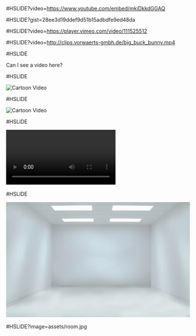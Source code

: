 #HSLIDE?video=https://www.youtube.com/embed/mkiDkkdGGAQ

#HSLIDE?gist=28ee3d19ddef9d51b15adbdfe9ed48da

#HSLIDE?video=https://player.vimeo.com/video/111525512

#HSLIDE?video=http://clips.vorwaerts-gmbh.de/big_buck_bunny.mp4

#HSLIDE

<!-- .slide: data-background-video="https://www.youtube.com/embed/mkiDkkdGGAQ" -->

Can I see a video here?

#HSLIDE

![Cartoon Video](https://player.vimeo.com/video/111525512)

#HSLIDE

![Cartoon Video](https://www.youtube.com/embed/mkiDkkdGGAQ)

#HSLIDE

![Cartoon Video](http://clips.vorwaerts-gmbh.de/big_buck_bunny.mp4)

#HSLIDE

![Room](/assets/room.jpg)

#HSLIDE?image=assets/room.jpg
